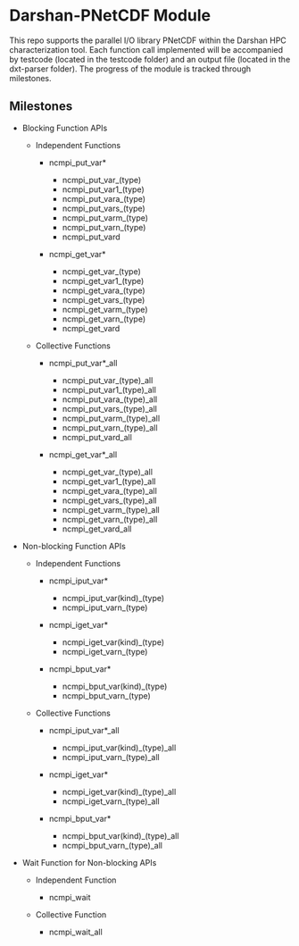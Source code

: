 # Darshan-PNetCDF Module 
This repo supports the parallel I/O library PNetCDF within the Darshan HPC characterization tool. Each function call implemented will be accompanied by testcode (located in the testcode folder) and an output file (located in the dxt-parser folder). The progress of the module is tracked through milestones. 

## Milestones 
* Blocking Function APIs
  * Independent Functions
	* ncmpi_put_var*
		* ncmpi_put_var_(type)
		* ncmpi_put_var1_(type)
		* ncmpi_put_vara_(type)
		* ncmpi_put_vars_(type)
		* ncmpi_put_varm_(type)
		* ncmpi_put_varn_(type)
		* ncmpi_put_vard

	* ncmpi_get_var*
		* ncmpi_get_var_(type)
		* ncmpi_get_var1_(type)
		* ncmpi_get_vara_(type)
		* ncmpi_get_vars_(type)
		* ncmpi_get_varm_(type)
		* ncmpi_get_varn_(type)
		* ncmpi_get_vard

  * Collective Functions 
	* ncmpi_put_var*_all
		* ncmpi_put_var_(type)_all
		* ncmpi_put_var1_(type)_all
		* ncmpi_put_vara_(type)_all
		* ncmpi_put_vars_(type)_all
		* ncmpi_put_varm_(type)_all
		* ncmpi_put_varn_(type)_all
		* ncmpi_put_vard_all

	* ncmpi_get_var*_all
		* ncmpi_get_var_(type)_all
		* ncmpi_get_var1_(type)_all
		* ncmpi_get_vara_(type)_all
		* ncmpi_get_vars_(type)_all
		* ncmpi_get_varm_(type)_all
		* ncmpi_get_varn_(type)_all
		* ncmpi_get_vard_all

* Non-blocking Function APIs
  * Independent Functions 
  	* ncmpi_iput_var*
		* ncmpi_iput_var(kind)_(type)
		* ncmpi_iput_varn_(type)

	* ncmpi_iget_var*
		* ncmpi_iget_var(kind)_(type)
		* ncmpi_iget_varn_(type)

	* ncmpi_bput_var*
		* ncmpi_bput_var(kind)_(type)
		* ncmpi_bput_varn_(type)

  * Collective Functions 
	* ncmpi_iput_var*_all
		* ncmpi_iput_var(kind)_(type)_all
		* ncmpi_iput_varn_(type)_all

	* ncmpi_iget_var*
		* ncmpi_iget_var(kind)_(type)_all
		* ncmpi_iget_varn_(type)_all

	* ncmpi_bput_var*
		* ncmpi_bput_var(kind)_(type)_all
		* ncmpi_bput_varn_(type)_all

* Wait Function for Non-blocking APIs
  * Independent Function 
	* ncmpi_wait

  * Collective Function
	* ncmpi_wait_all
